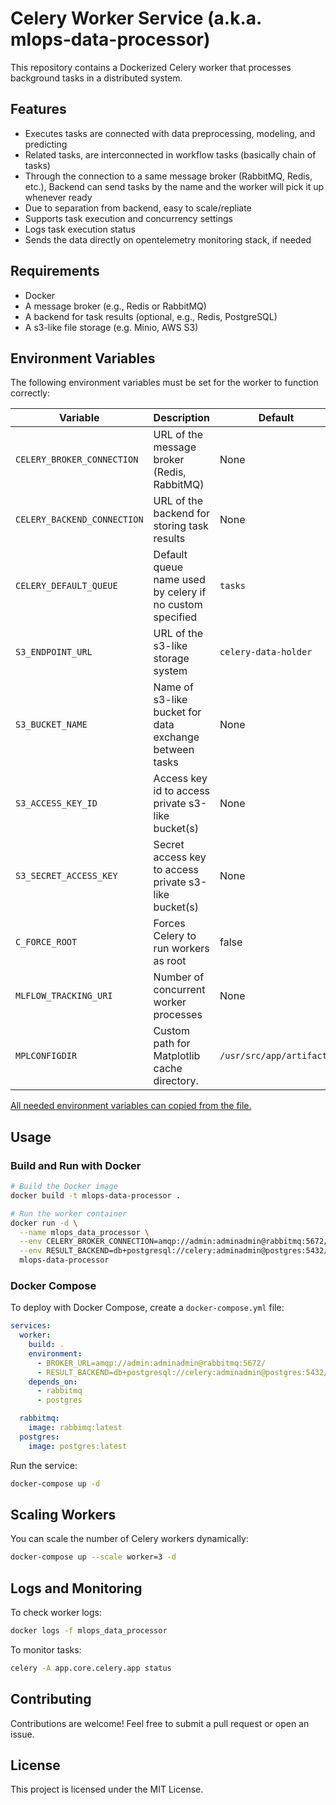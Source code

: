 # Celery Worker Service (a.k.a. mlops-data-processor)
This repository contains a Dockerized Celery worker that processes background tasks in a distributed system.

## Features
- Executes tasks are connected with data preprocessing, modeling, and predicting
- Related tasks, are interconnected in workflow tasks (basically chain of tasks)
- Through the connection to a same message broker (RabbitMQ, Redis, etc.), Backend can send tasks by
  the name and the worker will pick it up whenever ready
- Due to separation from backend, easy to scale/repliate
- Supports task execution and concurrency settings
- Logs task execution status
- Sends the data directly on opentelemetry monitoring stack, if needed

## Requirements
- Docker
- A message broker (e.g., Redis or RabbitMQ)
- A backend for task results (optional, e.g., Redis, PostgreSQL)
- A s3-like file storage (e.g. Minio, AWS S3)

## Environment Variables
The following environment variables must be set for the worker to function correctly:

| Variable                    | Description                                              | Default                  |
|-----------------------------|----------------------------------------------------------|--------------------------|
| `CELERY_BROKER_CONNECTION`  | URL of the message broker (Redis, RabbitMQ)              | None                     |
| `CELERY_BACKEND_CONNECTION` | URL of the backend for storing task results              | None                     |
| `CELERY_DEFAULT_QUEUE`      | Default queue name used by celery if no custom specified | `tasks`                  |
| `S3_ENDPOINT_URL`           | URL of the s3-like storage system                        | `celery-data-holder`     |
| `S3_BUCKET_NAME`            | Name of s3-like bucket for data exchange between tasks   | None                     |
| `S3_ACCESS_KEY_ID`          | Access key id to access private s3-like bucket(s)        | None                     |
| `S3_SECRET_ACCESS_KEY`      | Secret access key to access private s3-like bucket(s)    | None                     |
| `C_FORCE_ROOT`              | Forces Celery to run workers as root                     | false                    |
| `MLFLOW_TRACKING_URI`       | Number of concurrent worker processes                    | None                     |
| `MPLCONFIGDIR`              | Custom path for Matplotlib cache directory.              | `/usr/src/app/artifacts` |

[All needed environment variables can copied from the file.](.env.example)

## Usage

### Build and Run with Docker
```sh
# Build the Docker image
docker build -t mlops-data-processor .

# Run the worker container
docker run -d \
  --name mlops_data_processor \
  --env CELERY_BROKER_CONNECTION=amqp://admin:adminadmin@rabbitmq:5672/ \
  --env RESULT_BACKEND=db+postgresql://celery:adminadmin@postgres:5432/celery_storage \
  mlops-data-processor
```

### Docker Compose
To deploy with Docker Compose, create a `docker-compose.yml` file:

```yaml
services:
  worker:
    build: .
    environment:
      - BROKER_URL=amqp://admin:adminadmin@rabbitmq:5672/
      - RESULT_BACKEND=db+postgresql://celery:adminadmin@postgres:5432/celery_storage
    depends_on:
      - rabbitmq
      - postgres

  rabbitmq:
    image: rabbimq:latest
  postgres:
    image: postgres:latest
```

Run the service:
```sh
docker-compose up -d
```

## Scaling Workers
You can scale the number of Celery workers dynamically:
```sh
docker-compose up --scale worker=3 -d
```

## Logs and Monitoring
To check worker logs:
```sh
docker logs -f mlops_data_processor
```

To monitor tasks:
```sh
celery -A app.core.celery.app status
```

## Contributing
Contributions are welcome! Feel free to submit a pull request or open an issue.

## License
This project is licensed under the MIT License.
